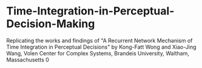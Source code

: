 # Time-Integration-in-Perceptual-Decision-Making

Replicating the works and findings of "A Recurrent Network Mechanism of Time Integration in
Perceptual Decisions" by Kong-Fatt Wong and Xiao-Jing Wang, Volen Center for Complex Systems, Brandeis University, Waltham, Massachusetts 0
